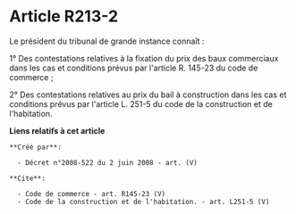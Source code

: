 # Article R213-2

Le président du tribunal de grande instance connaît : 

1° Des contestations relatives à la fixation du prix des baux commerciaux dans les cas et conditions prévus par l'article R.
145-23 du code de commerce ; 

2° Des contestations relatives au prix du bail à construction dans les cas et conditions prévus par l'article L. 251-5 du
code de la construction et de l'habitation.

**Liens relatifs à cet article**

	**Créé par**:

	  - Décret n°2008-522 du 2 juin 2008 - art. (V)

	**Cite**:

	  - Code de commerce - art. R145-23 (V)
	  - Code de la construction et de l'habitation. - art. L251-5 (V)
